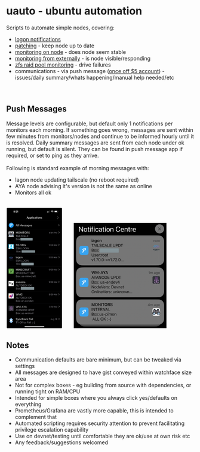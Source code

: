 # uauto - ubuntu automation<br>
Scripts to automate simple nodes, covering:<br>
* [logon notifications](./login_warn)
* [patching](./patcher) - keep node up to date
* [monitoring on node](./monitors)  - does node seem stable
* [monitoring from externally](./monitors/monitor_external) - is node visible/responding
* [zfs raid pool monitoring](./monitors/monitor_zfs) - drive failures
* communications - via push message ([once off $5 account](https://github.com/bnchk/UbuntuAutomation/tree/main/push-message-setup)) - issues/daily summary/whats happening/manual help needed/etc<br>
<br><br>
## Push Messages
Message levels are configurable, but default only 1 notifications per monitors each morning.
If something goes wrong, messages are sent within few minutes from monitors/nodes and continue to be informed hourly until it is resolved.
Daily summary messages are sent from each node under ok running, but default is silent.  They can be found in push message app if required, or set to ping as they arrive.<br>
<br>
Following is standard example of morning messages with:<br>
* Iagon node updating tailscale (no reboot required)
* AYA node advising it's version is not the same as online
* Monitors all ok
<br><br>
<p float="left">
  <img src="./common_setup/images/pushover_main.png" width="30%" />
  &nbsp;&nbsp;&nbsp;&nbsp;&nbsp;
  <img src="./common_setup/images/uauto_happy.png" width="50%" />
</p>


## Notes
* Communication defaults are bare minimum, but can be tweaked via settings
* All messages are designed to have gist conveyed within watchface size area
* Not for complex boxes - eg building from source with dependencies, or running tight on RAM/CPU
* Intended for simple boxes where you always click yes/defaults on everything
* Prometheus/Grafana are vastly more capable, this is intended to complement that
* Automated scripting requires security attention to prevent facilitating privilege escalation capability
* Use on devnet/testing until comfortable they are ok/use at own risk etc
* Any feedback/suggestions welcomed
